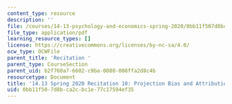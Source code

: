 ```yaml
---
content_type: resource
description: ''
file: /courses/14-13-psychology-and-economics-spring-2020/0bb11f507d8bca2cbc1e77c17594ef35_MIT14_13s20_rec10.pdf
file_type: application/pdf
learning_resource_types: []
license: https://creativecommons.org/licenses/by-nc-sa/4.0/
ocw_type: OCWFile
parent_title: 'Recitation '
parent_type: CourseSection
parent_uid: b2f760a7-6602-c9ba-0080-008ffa2d8c4b
resourcetype: Document
title: '14.13 Spring 2020 Recitation 10: Projection Bias and Attribution Bias'
uid: 0bb11f50-7d8b-ca2c-bc1e-77c17594ef35
---
```

